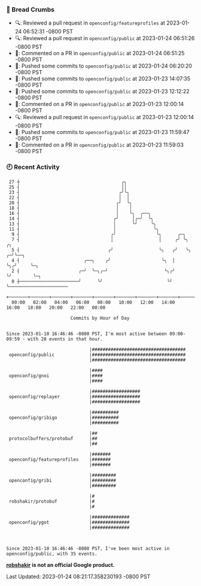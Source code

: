 ### 🍞 Bread Crumbs

 * 🔍: Reviewed a pull request in  `openconfig/featureprofiles` at 2023-01-24 06:52:31 -0800 PST
 * 🔍: Reviewed a pull request in  `openconfig/public` at 2023-01-24 06:51:26 -0800 PST
 * 💬: Commented on a PR in  `openconfig/public` at 2023-01-24 06:51:25 -0800 PST
 * 🚢: Pushed some commits to `openconfig/public` at 2023-01-24 06:20:20 -0800 PST
 * 🚢: Pushed some commits to `openconfig/public` at 2023-01-23 14:07:35 -0800 PST
 * 🚢: Pushed some commits to `openconfig/public` at 2023-01-23 12:12:22 -0800 PST
 * 💬: Commented on a PR in  `openconfig/public` at 2023-01-23 12:00:14 -0800 PST
 * 🔍: Reviewed a pull request in  `openconfig/public` at 2023-01-23 12:00:14 -0800 PST
 * 🚢: Pushed some commits to `openconfig/public` at 2023-01-23 11:59:47 -0800 PST
 * 💬: Commented on a PR in  `openconfig/public` at 2023-01-23 11:59:03 -0800 PST

### 🕘 Recent Activity
```
 27 ┼                                      ╭╮
 25 ┤                                      ││
 23 ┤                                     ╭╯╰╮
 22 ┤                                     │  │
 20 ┤                                    ╭╯  ╰╮
 18 ┤                                    │    │
 16 ┤                                    │    ╰╮  ╭──╮
 14 ┤                                   ╭╯     │╭─╯  ╰╮
 13 ┤                                   │      ╰╯     ╰╮
 11 ┤                                   │              ╰╮
  9 ┤                                  ╭╯               ╰╮      ╭─╮
  7 ┤                                  │                 │     ╭╯ ╰╮     ╭╮
  5 ┤                                 ╭╯                 ╰╮   ╭╯   ╰╮  ╭─╯╰──╮
  4 ┤                        ╭──╮    ╭╯                   ╰╮  │     ╰╮╭╯     ╰─╮
  2 ┤                      ╭─╯  ╰─╮╭─╯                     ╰╮╭╯      ╰╯        ╰─╮
  0 ┼──────────────────────╯      ╰╯                        ╰╯                   ╰──────────────────────
    +───────+───────+───────+───────+───────+───────+───────+───────+───────+───────+───────+───────+────
  00:00   02:00   04:00   06:00   08:00   10:00   12:00   14:00   16:00   18:00   20:00   22:00   00:00   

						Commits by Hour of Day


Since 2023-01-10 16:46:46 -0800 PST, I'm most active between 09:00-09:59 - with 28 events in that hour.

```



```
                               |###################################
 openconfig/public             |###################################
                               |###################################

                               |####
 openconfig/gnoi               |####
                               |####

                               |##################
 openconfig/replayer           |##################
                               |##################

                               |##########
 openconfig/gribigo            |##########
                               |##########

                               |##
 protocolbuffers/protobuf      |##
                               |##

                               |#######
 openconfig/featureprofiles    |#######
                               |#######

                               |#########
 openconfig/gribi              |#########
                               |#########

                               |#
 robshakir/protobuf            |#
                               |#

                               |##############
 openconfig/ygot               |##############
                               |##############



Since 2023-01-10 16:46:46 -0800 PST, I've been most active in openconfig/public, with 35 events.

```
**[robshakir](mailto:robjs@google.com) is not an official Google product.**  


Last Updated: 2023-01-24 08:21:17.358230193 -0800 PST
